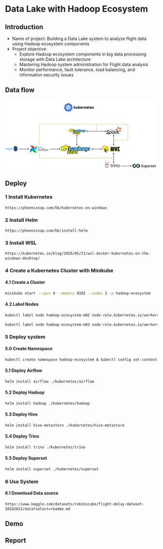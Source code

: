 # Data Lake with Hadoop Ecosystem

## Introduction
<ul>
  <li>Name of project: Building a Data Lake system to analyze flight data using Hadoop ecosystem components</li>
  <li>Project objective:
    <ul>
      <li>Explore Hadoop ecosystem components in big data processing storage with Data Lake architecture</li>
      <li>Mastering Hadoop system administration for Flight data analysis</li>
      <li>Monitor performance, fault tolerance, load balancing, and information security issues</li>
    </ul>
  </li>
</ul>

## Data flow
  <img src="https://github.com/Tran-Ngoc-Bao/Hadoop_Ecosystem/blob/master/pictures/system.png">

## Deploy
### 1 Install Kubernetes
```
https://phoenixnap.com/kb/kubernetes-on-windows
```

### 2 Install Helm
```
https://phoenixnap.com/kb/install-helm
```

### 3 Install WSL
```
https://kubernetes.io/blog/2020/05/21/wsl-docker-kubernetes-on-the-windows-desktop/
```

### 4 Create a Kubernetes Cluster with Minikube
#### 4.1 Create a Cluster
```sh
minikube start --cpus 4 --memory 8192 --nodes 3 -p hadoop-ecosystem
```

#### 4.2 Label Nodes
```sh
kubectl label node hadoop-ecosystem-m02 node-role.kubernetes.io/worker=worker & kubectl label nodes hadoop-ecosystem-m02 role=worker
```
```sh
kubectl label node hadoop-ecosystem-m03 node-role.kubernetes.io/worker=worker & kubectl label nodes hadoop-ecosystem-m03 role=worker
```

### 5 Deploy system
#### 5.0 Create Namespace
```sh
kubectl create namespace hadoop-ecosystem & kubectl config set-context --current --namespace=hadoop-ecosystem
```

#### 5.1 Deploy Airflow
```sh
helm install airflow ./kubernetes/airflow
```

#### 5.2 Deploy Hadoop
```sh
helm install hadoop ./kubernetes/hadoop
```

#### 5.3 Deploy Hive
```sh
helm install hive-metastore ./kubernetes/hive-metastore
```

#### 5.4 Deploy Trino
```sh
helm install trino ./kubernetes/trino
```

#### 5.5 Deploy Superset
```sh
helm install superset ./kubernetes/superset
```

### 6 Use System
#### 6.1 Download Data source
```
https://www.kaggle.com/datasets/robikscube/flight-delay-dataset-20182022/data?select=readme.md
```

## Demo

## Report
